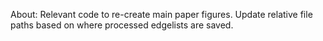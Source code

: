 
About: Relevant code to re-create main paper figures. Update relative file paths based on where processed edgelists are saved.
